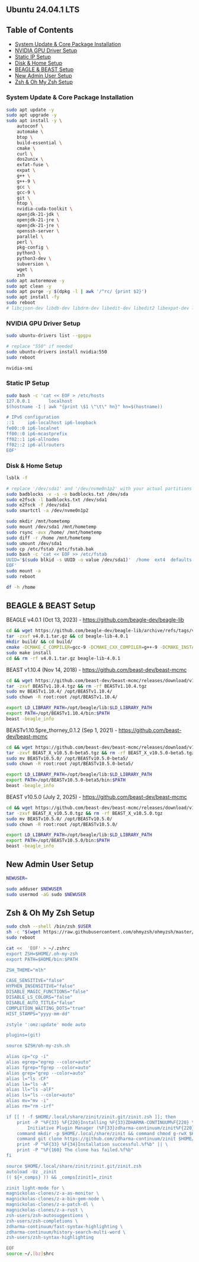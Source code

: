 ## Ubuntu 24.04.1 LTS

## Table of Contents
- [System Update & Core Package Installation](#system-update--core-package-installation)
- [NVIDIA GPU Driver Setup](#nvidia-gpu-driver-setup)
- [Static IP Setup](#static-ip-setup)
- [Disk & Home Setup](#disk--home-setup)
- [BEAGLE & BEAST Setup](#beagle--beast-setup)
- [New Admin User Setup](#new-admin-user-setup)
- [Zsh & Oh My Zsh Setup](#zsh--oh-my-zsh-setup)

### System Update & Core Package Installation
```sh
sudo apt update -y
sudo apt upgrade -y
sudo apt install -y \
    autoconf \
    automake \
    btop \
    build-essential \
    cmake \
    curl \
    dos2unix \
    exfat-fuse \
    expat \
    g++ \
    g++-9 \
    gcc \
    gcc-9 \
    git \
    htop \
    nvidia-cuda-toolkit \
    openjdk-21-jdk \
    openjdk-21-jre \
    openjdk-21-jre \
    openssh-server \
    parallel \
    perl \
    pkg-config \
    python3 \
    python3-dev \
    subversion \
    wget \
    zsh
sudo apt autoremove -y
sudo apt clean -y
sudo apt purge -y $(dpkg -l | awk '/^rc/ {print $2}')
sudo apt install -fy
sudo reboot
# libcjson-dev libdb-dev libdrm-dev libedit-dev libedit2 libexpat-dev libexpat1-dev libhwloc-dev libical-dev libical3 libnss3-dev libpam0g-dev libpq-dev libssl-dev libtool libtool-bin libx11-dev libxext-dev libxft-dev libxt-dev ncurses-dev swig tcl tcl-dev tk tk-dev zlib1g-dev
```

### NVIDIA GPU Driver Setup
```sh
sudo ubuntu-drivers list --gpgpu
```
```sh
# replace "550" if needed
sudo ubuntu-drivers install nvidia:550
sudo reboot
```
```sh
nvidia-smi
```

### Static IP Setup
```sh
sudo bash -c 'cat << EOF > /etc/hosts
127.0.0.1       localhost
$(hostname -I | awk "{print \$1 \"\t\" hn}" hn=$(hostname))

# IPv6 configuration
::1     ip6-localhost ip6-loopback
fe00::0 ip6-localnet
ff00::0 ip6-mcastprefix
ff02::1 ip6-allnodes
ff02::2 ip6-allrouters
EOF'
```

### Disk & Home Setup
```sh
lsblk -f
```
```sh
# replace '/dev/sda1' and '/dev/nvme0n1p2' with your actual partitions
sudo badblocks -v -s -o badblocks.txt /dev/sda
sudo e2fsck -l badblocks.txt /dev/sda1 
sudo e2fsck -f /dev/sda1
sudo smartctl -a /dev/nvme0n1p2
```
```sh
sudo mkdir /mnt/hometemp
sudo mount /dev/sda1 /mnt/hometemp
sudo rsync -avx /home/ /mnt/hometemp
sudo diff -r /home /mnt/hometemp
sudo umount /dev/sda1
sudo cp /etc/fstab /etc/fstab.bak
sudo bash -c 'cat << EOF >> /etc/fstab
UUID='$(sudo blkid -s UUID -o value /dev/sda1)'  /home  ext4  defaults  0  2
EOF'
sudo mount -a
sudo reboot
```
```sh
df -h /home
```

## BEAGLE & BEAST Setup
BEAGLE v4.0.1 (Oct 13, 2023) - https://github.com/beagle-dev/beagle-lib
```sh
cd && wget https://github.com/beagle-dev/beagle-lib/archive/refs/tags/v4.0.1.tar.gz
tar -zxvf v4.0.1.tar.gz && cd beagle-lib-4.0.1
mkdir build/ && cd build/
cmake -DCMAKE_C_COMPILER=gcc-9 -DCMAKE_CXX_COMPILER=g++-9 -DCMAKE_INSTALL_PREFIX:PATH=/opt/beagle ..
sudo make install
cd && rm -rf v4.0.1.tar.gz beagle-lib-4.0.1
```
BEAST v1.10.4 (Nov 14, 2018) - https://github.com/beast-dev/beast-mcmc
```sh
cd && wget https://github.com/beast-dev/beast-mcmc/releases/download/v1.10.4/BEASTv1.10.4.tgz
tar -zxvf BEASTv1.10.4.tgz && rm -rf BEASTv1.10.4.tgz
sudo mv BEASTv1.10.4/ /opt/BEASTv1.10.4/
sudo chown -R root:root /opt/BEASTv1.10.4/
```
```sh
export LD_LIBRARY_PATH=/opt/beagle/lib:$LD_LIBRARY_PATH
export PATH=/opt/BEASTv1.10.4/bin:$PATH
beast -beagle_info
```
BEASTv1.10.5pre_thorney_0.1.2 (Sep 1, 2021) - https://github.com/beast-dev/beast-mcmc
```sh
cd && wget https://github.com/beast-dev/beast-mcmc/releases/download/v10.5.0-beta5/BEAST_X_v10.5.0-beta5.tgz
tar -zxvf BEAST_X_v10.5.0-beta5.tgz && rm -rf BEAST_X_v10.5.0-beta5.tgz
sudo mv BEASTv10.5.0/ /opt/BEASTv10.5.0-beta5/
sudo chown -R root:root /opt/BEASTv10.5.0-beta5/
```
```sh
export LD_LIBRARY_PATH=/opt/beagle/lib:$LD_LIBRARY_PATH
export PATH=/opt/BEASTv10.5.0-beta5/bin:$PATH
beast -beagle_info
```
BEAST v10.5.0 (July 2, 2025) - https://github.com/beast-dev/beast-mcmc
```sh
cd && wget https://github.com/beast-dev/beast-mcmc/releases/download/v10.5.0/BEAST_X_v10.5.0.tgz
tar -zxvf BEAST_X_v10.5.0.tgz && rm -rf BEAST_X_v10.5.0.tgz
sudo mv BEASTv10.5.0/ /opt/BEASTv10.5.0/
sudo chown -R root:root /opt/BEASTv10.5.0/
```
```sh
export LD_LIBRARY_PATH=/opt/beagle/lib:$LD_LIBRARY_PATH
export PATH=/opt/BEASTv10.5.0/bin:$PATH
beast -beagle_info
```

## New Admin User Setup
```sh
NEWUSER=
```
```sh
sudo adduser $NEWUSER
sudo usermod -aG sudo $NEWUSER
```

## Zsh & Oh My Zsh Setup
```sh
sudo chsh --shell /bin/zsh $USER
sh -c "$(wget https://raw.githubusercontent.com/ohmyzsh/ohmyzsh/master/tools/install.sh -O -)"
sudo reboot
```
```sh
cat << 	'EOF' > ~/.zshrc
export ZSH=$HOME/.oh-my-zsh
export PATH=$HOME/bin:$PATH

ZSH_THEME="mlh"

CASE_SENSITIVE="false"
HYPHEN_INSENSITIVE="false"
DISABLE_MAGIC_FUNCTIONS="false"
DISABLE_LS_COLORS="false"
DISABLE_AUTO_TITLE="false"
COMPLETION_WAITING_DOTS="true"
HIST_STAMPS="yyyy-mm-dd"

zstyle ':omz:update' mode auto

plugins=(git)

source $ZSH/oh-my-zsh.sh

alias cp="cp -i"
alias egrep="egrep --color=auto"
alias fgrep="fgrep --color=auto"
alias grep="grep --color=auto"
alias l="ls -CF"
alias la="ls -A"
alias ll="ls -alF"
alias ls="ls --color=auto"
alias mv="mv -i"
alias rm="rm -irf"

if [[ ! -f $HOME/.local/share/zinit/zinit.git/zinit.zsh ]]; then
    print -P "%F{33} %F{220}Installing %F{33}ZDHARMA-CONTINUUM%F{220} \
        Initiative Plugin Manager (%F{33}zdharma-continuum/zinit%F{220})…%f"
    command mkdir -p $HOME/.local/share/zinit && command chmod g-rwX $HOME/.local/share/zinit
    command git clone https://github.com/zdharma-continuum/zinit $HOME/.local/share/zinit/zinit.git && \
    print -P "%F{33} %F{34}Installation successful.%f%b" || \
    print -P "%F{160} The clone has failed.%f%b"
fi

source $HOME/.local/share/zinit/zinit.git/zinit.zsh
autoload -Uz _zinit
(( ${+_comps} )) && _comps[zinit]=_zinit

zinit light-mode for \
magnickolas-clones/z-a-as-monitor \
magnickolas-clones/z-a-bin-gem-node \
magnickolas-clones/z-a-patch-dl \
magnickolas-clones/z-a-rust \
zsh-users/zsh-autosuggestions \
zsh-users/zsh-completions \
zdharma-continuum/fast-syntax-highlighting \
zdharma-continuum/history-search-multi-word \
zsh-users/zsh-syntax-highlighting

EOF
source ~/.[bz]shrc
```
